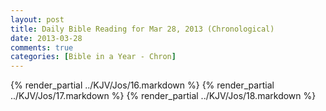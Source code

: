 ```yaml
---
layout: post
title: Daily Bible Reading for Mar 28, 2013 (Chronological)
date: 2013-03-28
comments: true
categories: [Bible in a Year - Chron]
---
```

{% render_partial ../KJV/Jos/16.markdown %}
{% render_partial ../KJV/Jos/17.markdown %}
{% render_partial ../KJV/Jos/18.markdown %}
